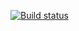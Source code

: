 [![Build status](https://ci.appveyor.com/api/projects/status/umubctk52q3k0o65?svg=true)](https://ci.appveyor.com/project/EvgeniyaSelivanova/5-aqa-homework-5-1)